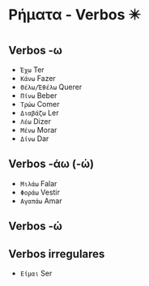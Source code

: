 # Ρήματα - Verbos ✴️

## Verbos -ω

-   `Έχω` Ter
-   `Κάνω` Fazer
-   `Θέλω/Έθέλω` Querer
-   `Πίνω` Beber
-   `Τρώω` Comer
-   `Διαβάζω` Ler
-   `Λέω` Dizer
-   `Μένω` Morar
-   `Δίνω` Dar

## Verbos -άω (-ώ)

-   `Μιλάω` Falar
-   `Φοράω` Vestir
-   `Αγαπάω` Amar

## Verbos -ώ

## Verbos irregulares

-   `Είμαι` Ser
